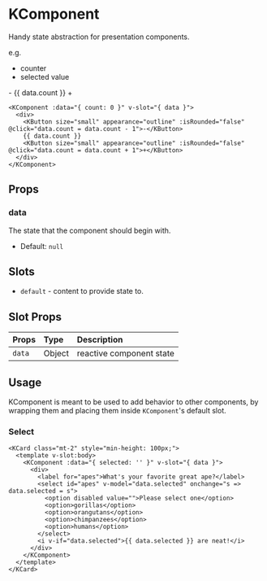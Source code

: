 # KComponent

Handy state abstraction for presentation components.

e.g.

- counter
- selected value

<KComponent :data="{ count: 0 }" v-slot="{ data }">
  <div>
    <KButton size="small" appearance="outline" :isRounded="false" @click="data.count = data.count - 1">-</KButton>
    {{ data.count }}
    <KButton size="small" appearance="outline" :isRounded="false" @click="data.count = data.count + 1">+</KButton>
  </div>
</KComponent>

```vue
<KComponent :data="{ count: 0 }" v-slot="{ data }">
  <div>
    <KButton size="small" appearance="outline" :isRounded="false" @click="data.count = data.count - 1">-</KButton>
    {{ data.count }}
    <KButton size="small" appearance="outline" :isRounded="false" @click="data.count = data.count + 1">+</KButton>
  </div>
</KComponent>
```

## Props

### data

The state that the component should begin with.

- Default: `null`

## Slots

- `default` - content to provide state to.

## Slot Props

| Props       | Type     | Description                     |
| :---------- | :------- | :------------------------------ |
| `data` | Object  | reactive component state |

## Usage

KComponent is meant to be used to add behavior to other components, by wrapping
them and placing them inside `KComponent`'s default slot.

### Select

<KCard class="mt-2" style="min-height: 100px;">
  <template v-slot:body>
    <KComponent :data="{ selected: '' }" v-slot="{ data }">
      <div>
        <label for="apes">What's your favorite great ape?</label>
        <select id="apes" v-model="data.selected" onchange="s => data.selected = s">
          <option disabled value="">Please select one</option>
          <option>gorillas</option>
          <option>orangutans</option>
          <option>chimpanzees</option>
          <option>humans</option>
        </select>
        <i v-if="data.selected">{{ data.selected }} are neat!</i>
      </div>
    </KComponent>
  </template>
</KCard>

```vue
<KCard class="mt-2" style="min-height: 100px;">
  <template v-slot:body>
    <KComponent :data="{ selected: '' }" v-slot="{ data }">
      <div>
        <label for="apes">What's your favorite great ape?</label>
        <select id="apes" v-model="data.selected" onchange="s => data.selected = s">
          <option disabled value="">Please select one</option>
          <option>gorillas</option>
          <option>orangutans</option>
          <option>chimpanzees</option>
          <option>humans</option>
        </select>
        <i v-if="data.selected">{{ data.selected }} are neat!</i>
      </div>
    </KComponent>
  </template>
</KCard>
```
